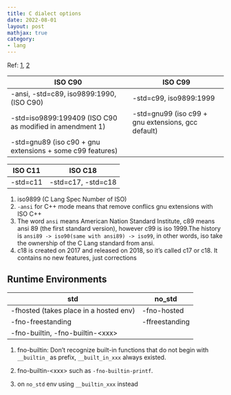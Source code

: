 ```yaml
---
title: C dialect options
date: 2022-08-01
layout: post
mathjax: true
category:
- lang
---
```

Ref: [1](https://www.acrc.bris.ac.uk/acrc/RedHat/rhel-gcc-en-4/c-dialect-options.html), [2](https://stackoverflow.com/questions/17206568/what-is-the-difference-between-c-c99-ansi-c-and-gnu-c)

|ISO C90|ISO C99|
|-------|-------|
|-ansi, -std=c89, iso9899:1990, (ISO C90)|-std=c99, iso9899:1999|
|-std=iso9899:199409 (ISO C90 as modified in amendment 1)|-std=gnu99 (iso c99 + gnu extensions, gcc default)|
|-std=gnu89 (iso c90 + gnu extensions + some c99 features)||

|ISO C11|ISO C18|
|-------|-------|
|-std=c11|-std=c17, -std=c18|

1. iso9899 (C Lang Spec Number of ISO)
1. `-ansi` for C++ mode means that remove conflics gnu extensions with ISO C++
1. The word `ansi` means American Nation Standard Institute, c89 means ansi 89 (the first standard version), however c99 is iso 1999.The history is `ansi89 -> iso90(same with ansi89) -> iso99`, in other words, iso take the ownership of the C Lang standard from ansi.
1. c18 is created on 2017 and released on 2018, so it’s called c17 or c18. It contains no new features, just corrections

## Runtime Environments

|std|no_std|
|---|------|
|-fhosted (takes place in a hosted env)|-fno-hosted|
|-fno-freestanding|-ffreestanding|
|-fno-builtin, -fno-builtin-\<xxx\>||

1. fno-builtin: Don’t recognize built-in functions that do not begin with `__builtin_` as prefix, `__built_in_xxx` always existed.

1. fno-builtin-\<xxx\> such as `-fno-builtin-printf`.

1. on `no_std` env using `__builtin_xxx` instead